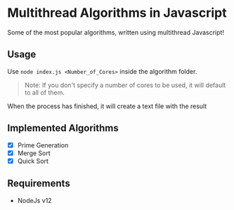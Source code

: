 # Multithread Algorithms in Javascript

Some of the most popular algorithms, written using multithread Javascript!

## Usage
Use `node index.js <Number_of_Cores>` inside the algorithm folder.
> Note: If you don't specify a number of cores to be used, it will default to all of them.

When the process has finished, it will create a text file with the result

## Implemented Algorithms
- [x] Prime Generation
- [x] Merge Sort
- [x] Quick Sort

## Requirements
- NodeJs v12
